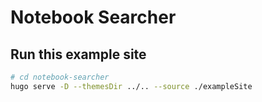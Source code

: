 # Notebook Searcher

## Run this example site
``` sh
# cd notebook-searcher
hugo serve -D --themesDir ../.. --source ./exampleSite
```
